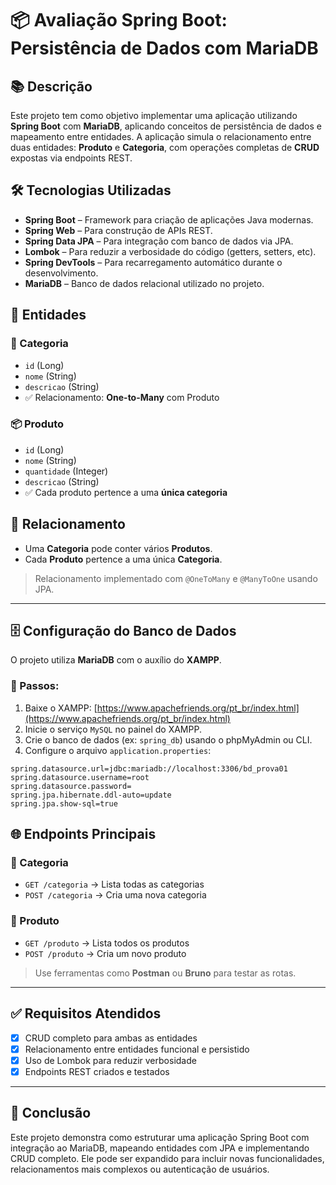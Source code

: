 # 📦 Avaliação Spring Boot: Persistência de Dados com MariaDB

## 📚 Descrição

Este projeto tem como objetivo implementar uma aplicação utilizando **Spring Boot** com **MariaDB**, aplicando conceitos de persistência de dados e mapeamento entre entidades. A aplicação simula o relacionamento entre duas entidades: **Produto** e **Categoria**, com operações completas de **CRUD** expostas via endpoints REST.

## 🛠️ Tecnologias Utilizadas

- **Spring Boot** – Framework para criação de aplicações Java modernas.
- **Spring Web** – Para construção de APIs REST.
- **Spring Data JPA** – Para integração com banco de dados via JPA.
- **Lombok** – Para reduzir a verbosidade do código (getters, setters, etc).
- **Spring DevTools** – Para recarregamento automático durante o desenvolvimento.
- **MariaDB** – Banco de dados relacional utilizado no projeto.


## 🧩 Entidades

### 🧺 Categoria

- `id` (Long)
- `nome` (String)
- `descricao` (String)
- ✅ Relacionamento: **One-to-Many** com Produto

### 📦 Produto

- `id` (Long)
- `nome` (String)
- `quantidade` (Integer)
- `descricao` (String)
- ✅ Cada produto pertence a uma **única categoria**

## 🔗 Relacionamento

- Uma **Categoria** pode conter vários **Produtos**.
- Cada **Produto** pertence a uma única **Categoria**.

> Relacionamento implementado com `@OneToMany` e `@ManyToOne` usando JPA.

---

## 🗄️ Configuração do Banco de Dados

O projeto utiliza **MariaDB** com o auxílio do **XAMPP**.

### 🧭 Passos:

1. Baixe o XAMPP: [https://www.apachefriends.org/pt_br/index.html](https://www.apachefriends.org/pt_br/index.html)
2. Inicie o serviço `MySQL` no painel do XAMPP.
3. Crie o banco de dados (ex: `spring_db`) usando o phpMyAdmin ou CLI.
4. Configure o arquivo `application.properties`:

```properties
spring.datasource.url=jdbc:mariadb://localhost:3306/bd_prova01
spring.datasource.username=root
spring.datasource.password=
spring.jpa.hibernate.ddl-auto=update
spring.jpa.show-sql=true
```

## 🌐 Endpoints Principais

### 🔸 Categoria

- `GET /categoria` → Lista todas as categorias
- `POST /categoria` → Cria uma nova categoria

### 🔸 Produto

- `GET /produto` → Lista todos os produtos
- `POST /produto` → Cria um novo produto

> Use ferramentas como **Postman** ou **Bruno** para testar as rotas.

---

## ✅ Requisitos Atendidos

- [x] CRUD completo para ambas as entidades
- [x] Relacionamento entre entidades funcional e persistido
- [x] Uso de Lombok para reduzir verbosidade
- [x] Endpoints REST criados e testados

---

## 📌 Conclusão

Este projeto demonstra como estruturar uma aplicação Spring Boot com integração ao MariaDB, mapeando entidades com JPA e implementando CRUD completo. Ele pode ser expandido para incluir novas funcionalidades, relacionamentos mais complexos ou autenticação de usuários.


